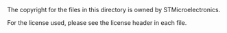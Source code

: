 The copyright for the files in this directory is owned by STMicroelectronics.

For the license used, please see the license header in each file.
